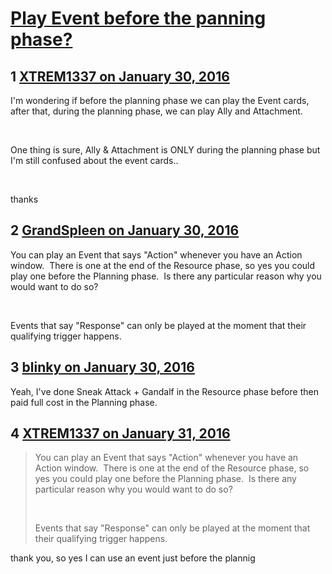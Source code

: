 # [Play Event before the panning phase?](https://community.fantasyflightgames.com/topic/200887-play-event-before-the-panning-phase/)

## 1 [XTREM1337 on January 30, 2016](https://community.fantasyflightgames.com/topic/200887-play-event-before-the-panning-phase/?do=findComment&comment=2023250)

I'm wondering if before the planning phase we can play the Event cards, after that, during the planning phase, we can play Ally and Attachment.

 

One thing is sure, Ally & Attachment is ONLY during the planning phase but I'm still confused about the event cards..

 

thanks

## 2 [GrandSpleen on January 30, 2016](https://community.fantasyflightgames.com/topic/200887-play-event-before-the-panning-phase/?do=findComment&comment=2023271)

You can play an Event that says "Action" whenever you have an Action window.  There is one at the end of the Resource phase, so yes you could play one before the Planning phase.  Is there any particular reason why you would want to do so?

 

Events that say "Response" can only be played at the moment that their qualifying trigger happens.

## 3 [blinky on January 30, 2016](https://community.fantasyflightgames.com/topic/200887-play-event-before-the-panning-phase/?do=findComment&comment=2023294)

Yeah, I've done Sneak Attack + Gandalf in the Resource phase before then paid full cost in the Planning phase.

## 4 [XTREM1337 on January 31, 2016](https://community.fantasyflightgames.com/topic/200887-play-event-before-the-panning-phase/?do=findComment&comment=2023381)

> You can play an Event that says "Action" whenever you have an Action window.  There is one at the end of the Resource phase, so yes you could play one before the Planning phase.  Is there any particular reason why you would want to do so?
> 
>  
> 
> Events that say "Response" can only be played at the moment that their qualifying trigger happens.

thank you, so yes I can use an event just before the plannig

